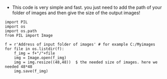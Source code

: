 - This code is very simple and fast. you just need to add the path of your folder of images and then give the size of the output images!

```
import PIL
import os
import os.path
from PIL import Image

f = r'Address of input folder of images' # for example C:/Myimages
for file in os.listdir(f):
    f_img = f+"/"+file
    img = Image.open(f_img)
    img = img.resize((48,48))  $ the needed size of images. here we needed 48*48
    img.save(f_img)
```
